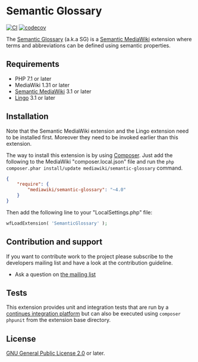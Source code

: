 # Semantic Glossary

[![CI](https://github.com/SemanticMediaWiki/SemanticGlossary/actions/workflows/ci.yml/badge.svg)](https://github.com/SemanticMediaWiki/SemanticGlossary/actions/workflows/ci.yml)
[![codecov](https://codecov.io/github/SemanticMediaWiki/SemanticGlossary/graph/badge.svg?token=yoC0GYEOkx)](https://codecov.io/github/SemanticMediaWiki/SemanticGlossary)

The [Semantic Glossary][mw-semantic-glossary] (a.k.a SG) is a [Semantic MediaWiki][smw] extension where
terms and abbreviations can be defined using semantic properties.

## Requirements

- PHP 7.1 or later
- MediaWiki 1.31 or later
- [Semantic MediaWiki][smw] 3.1 or later
- [Lingo][lg] 3.1 or later

## Installation

Note that the Semantic MediaWiki extension and the Lingo extension need to be installed first.
Moreover they need to be invoked earlier than this extension.

The way to install this extension is by using [Composer][composer].
Just add the following to the MediaWiki "composer.local.json" file and run the
`php composer.phar install/update mediawiki/semantic-glossary` command.

```json
{
	"require": {
		"mediawiki/semantic-glossary": "~4.0"
	}
}
```

Then add the following line to your "LocalSettings.php" file:
```php
wfLoadExtension( 'SemanticGlossary' );
```

## Contribution and support

If you want to contribute work to the project please subscribe to the developers mailing list and
have a look at the contribution guideline.

* Ask a question on [the mailing list](https://www.semantic-mediawiki.org/wiki/Mailing_list)

## Tests

This extension provides unit and integration tests that are run by a [continues integration platform][travis]
but can also be executed using `composer phpunit` from the extension base directory.

## License

[GNU General Public License 2.0][license] or later.

[license]: https://www.gnu.org/copyleft/gpl.html
[mw-semantic-glossary]: https://www.mediawiki.org/wiki/Extension:Semantic_Glossary
[mw-lingo]: https://www.mediawiki.org/wiki/Extension:Lingo
[smw]: https://www.mediawiki.org/wiki/Extension:Semantic_MediaWiki
[lg]: https://www.mediawiki.org/wiki/Extension:Lingo
[composer]: https://getcomposer.org/
[travis]: https://www.travis-ci.com/github/SemanticMediaWiki/SemanticGlossary
